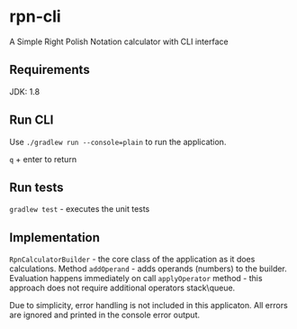 # rpn-cli
A Simple Right Polish Notation calculator with CLI interface

## Requirements
JDK: 1.8

## Run CLI

Use `./gradlew run --console=plain` to run the application.

`q` + enter to return

## Run tests

`gradlew test` - executes the unit tests

## Implementation

`RpnCalculatorBuilder` - the core class of the application as it does calculations.
Method `addOperand` - adds operands (numbers) to the builder.
Evaluation happens immediately on call `applyOperator` method - this approach does not require additional
operators stack\queue.

Due to simplicity, error handling is not included in this applicaton. All errors are ignored and printed in the console error output.

